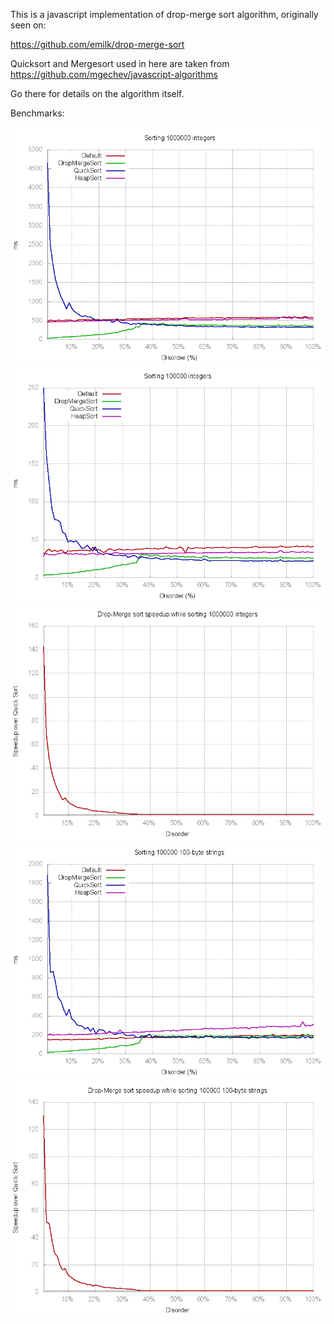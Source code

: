 This is a javascript implementation of drop-merge sort algorithm, originally seen on:

https://github.com/emilk/drop-merge-sort

Quicksort and Mergesort used in here are taken from https://github.com/mgechev/javascript-algorithms

Go there for details on the algorithm itself.

Benchmarks:

![Benchmark of sorting 1M integers](images/1000000_int.png)
![Benchmark of sorting 100k integers](images/100000_int.png)
![Speedup over Quicksort for 100k integers](images/disorder_1000000_int.png)
![Benchmark of sorting 100k 100-byte strings](images/100000_string.png)
![Speedup over Quicksort for 100k 100-byte strings](images/disorder_100000_string.png)